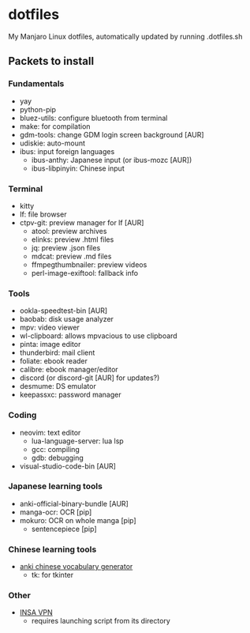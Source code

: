 # dotfiles

My Manjaro Linux dotfiles, automatically updated by running .dotfiles.sh

## Packets to install

### Fundamentals

- yay
- python-pip
- bluez-utils: configure bluetooth from terminal
- make: for compilation
- gdm-tools: change GDM login screen background [AUR]
- udiskie: auto-mount
- ibus: input foreign languages
  * ibus-anthy: Japanese input (or ibus-mozc [AUR])
  * ibus-libpinyin: Chinese input

### Terminal

- kitty
- lf: file browser
- ctpv-git: preview manager for lf [AUR]
  * atool: preview archives
  * elinks: preview .html files
  * jq: preview .json files
  * mdcat: preview .md files
  * ffmpegthumbnailer: preview videos
  * perl-image-exiftool: fallback info

### Tools

- ookla-speedtest-bin [AUR]
- baobab: disk usage analyzer
- mpv: video viewer
- wl-clipboard: allows mpvacious to use clipboard 
- pinta: image editor
- thunderbird: mail client
- foliate: ebook reader
- calibre: ebook manager/editor
- discord (or discord-git [AUR] for updates?)
- desmume: DS emulator
- keepassxc: password manager

### Coding

- neovim: text editor
  * lua-language-server: lua lsp
  * gcc: compiling
  * gdb: debugging
- visual-studio-code-bin [AUR]

### Japanese learning tools

- anki-official-binary-bundle [AUR]
- manga-ocr: OCR [pip]
- mokuro: OCR on whole manga [pip]
  * sentencepiece [pip]

### Chinese learning tools

- [anki chinese vocabulary generator](https://github.com/krmanik/Anki-Chinese-Vocabulary-Generator)
  * tk: for tkinter 
  
### Other

- [INSA VPN](https://extranet.cisr.fr/ressources/web-vpn/nouveau-vpn/client-anyconnect/Version_en_cours/anyconnect-linux.tar.gz)
  * requires launching script from its directory

